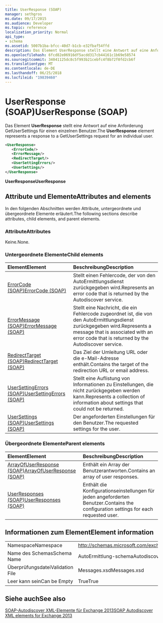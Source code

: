 ```yaml
---
title: UserResponse (SOAP)
manager: sethgros
ms.date: 09/17/2015
ms.audience: Developer
ms.topic: reference
localization_priority: Normal
api_type:
- schema
ms.assetid: 5007b1ba-bfcc-40d7-b1cb-e32fbaf54ffd
description: Das Element UserResponse stellt eine Antwort auf eine Anforderung GetUserSettings für einen einzelnen Benutzer.
ms.openlocfilehash: 6fcd82e06916df5acdd317cb44161c1b69e58574
ms.sourcegitcommit: 34041125dc8c5f993b21cebfc4f8b72f0fd2cb6f
ms.translationtype: MT
ms.contentlocale: de-DE
ms.lasthandoff: 06/25/2018
ms.locfileid: "19839460"
---
```

# <a name="userresponse-soap"></a><span data-ttu-id="a9bc1-103">UserResponse (SOAP)</span><span class="sxs-lookup"><span data-stu-id="a9bc1-103">UserResponse (SOAP)</span></span>

<span data-ttu-id="a9bc1-104">Das Element **UserResponse** stellt eine Antwort auf eine Anforderung GetUserSettings für einen einzelnen Benutzer.</span><span class="sxs-lookup"><span data-stu-id="a9bc1-104">The **UserResponse** element represents a response to a GetUserSettings request for an individual user.</span></span> 
  
```XML
<UserResponse>
   <ErrorCode/>
   <ErrorMessage/>
   <RedirectTarget/>
   <UserSettingErrors/>
   <UserSettings/>
</UserResponse>
```

 <span data-ttu-id="a9bc1-105">**UserResponse**</span><span class="sxs-lookup"><span data-stu-id="a9bc1-105">**UserResponse**</span></span>
## <a name="attributes-and-elements"></a><span data-ttu-id="a9bc1-106">Attribute und Elemente</span><span class="sxs-lookup"><span data-stu-id="a9bc1-106">Attributes and elements</span></span>

<span data-ttu-id="a9bc1-107">In den folgenden Abschnitten werden Attribute, untergeordnete und übergeordnete Elemente erläutert.</span><span class="sxs-lookup"><span data-stu-id="a9bc1-107">The following sections describe attributes, child elements, and parent elements.</span></span>
  
### <a name="attributes"></a><span data-ttu-id="a9bc1-108">Attribute</span><span class="sxs-lookup"><span data-stu-id="a9bc1-108">Attributes</span></span>

<span data-ttu-id="a9bc1-109">Keine.</span><span class="sxs-lookup"><span data-stu-id="a9bc1-109">None.</span></span>
  
### <a name="child-elements"></a><span data-ttu-id="a9bc1-110">Untergeordnete Elemente</span><span class="sxs-lookup"><span data-stu-id="a9bc1-110">Child elements</span></span>

|<span data-ttu-id="a9bc1-111">**Element**</span><span class="sxs-lookup"><span data-stu-id="a9bc1-111">**Element**</span></span>|<span data-ttu-id="a9bc1-112">**Beschreibung**</span><span class="sxs-lookup"><span data-stu-id="a9bc1-112">**Description**</span></span>|
|:-----|:-----|
|[<span data-ttu-id="a9bc1-113">ErrorCode (SOAP)</span><span class="sxs-lookup"><span data-stu-id="a9bc1-113">ErrorCode (SOAP)</span></span>](errorcode-soap.md) <br/> |<span data-ttu-id="a9bc1-114">Stellt einen Fehlercode, der von den AutoErmittlungsdienst zurückgegeben wird.</span><span class="sxs-lookup"><span data-stu-id="a9bc1-114">Represents an error code that is returned by the Autodiscover service.</span></span>  <br/> |
|[<span data-ttu-id="a9bc1-115">ErrorMessage (SOAP)</span><span class="sxs-lookup"><span data-stu-id="a9bc1-115">ErrorMessage (SOAP)</span></span>](errormessage-soap.md) <br/> |<span data-ttu-id="a9bc1-116">Stellt eine Nachricht, die ein Fehlercode zugeordnet ist, die von den AutoErmittlungsdienst zurückgegeben wird.</span><span class="sxs-lookup"><span data-stu-id="a9bc1-116">Represents a message that is associated with an error code that is returned by the Autodiscover service.</span></span>  <br/> |
|[<span data-ttu-id="a9bc1-117">RedirectTarget (SOAP)</span><span class="sxs-lookup"><span data-stu-id="a9bc1-117">RedirectTarget (SOAP)</span></span>](redirecttarget-soap.md) <br/> |<span data-ttu-id="a9bc1-118">Das Ziel der Umleitung URL oder die e-Mail-Adresse enthält.</span><span class="sxs-lookup"><span data-stu-id="a9bc1-118">Contains the target of the redirection URL or email address.</span></span>  <br/> |
|[<span data-ttu-id="a9bc1-119">UserSettingErrors (SOAP)</span><span class="sxs-lookup"><span data-stu-id="a9bc1-119">UserSettingErrors (SOAP)</span></span>](usersettingerrors-soap.md) <br/> |<span data-ttu-id="a9bc1-120">Stellt eine Auflistung von Informationen zu Einstellungen, die nicht zurückgegeben werden kann.</span><span class="sxs-lookup"><span data-stu-id="a9bc1-120">Represents a collection of information about settings that could not be returned.</span></span>  <br/> |
|[<span data-ttu-id="a9bc1-121">UserSettings (SOAP)</span><span class="sxs-lookup"><span data-stu-id="a9bc1-121">UserSettings (SOAP)</span></span>](usersettings-soap.md) <br/> |<span data-ttu-id="a9bc1-122">Der angeforderten Einstellungen für den Benutzer.</span><span class="sxs-lookup"><span data-stu-id="a9bc1-122">The requested settings for the user.</span></span>  <br/> |
   
### <a name="parent-elements"></a><span data-ttu-id="a9bc1-123">Übergeordnete Elemente</span><span class="sxs-lookup"><span data-stu-id="a9bc1-123">Parent elements</span></span>

|<span data-ttu-id="a9bc1-124">**Element**</span><span class="sxs-lookup"><span data-stu-id="a9bc1-124">**Element**</span></span>|<span data-ttu-id="a9bc1-125">**Beschreibung**</span><span class="sxs-lookup"><span data-stu-id="a9bc1-125">**Description**</span></span>|
|:-----|:-----|
|[<span data-ttu-id="a9bc1-126">ArrayOfUserResponse (SOAP)</span><span class="sxs-lookup"><span data-stu-id="a9bc1-126">ArrayOfUserResponse (SOAP)</span></span>](arrayofuserresponse-soap.md) <br/> |<span data-ttu-id="a9bc1-127">Enthält ein Array der Benutzerantworten.</span><span class="sxs-lookup"><span data-stu-id="a9bc1-127">Contains an array of user responses.</span></span>  <br/> |
|[<span data-ttu-id="a9bc1-128">UserResponses (SOAP)</span><span class="sxs-lookup"><span data-stu-id="a9bc1-128">UserResponses (SOAP)</span></span>](userresponses-soap.md) <br/> |<span data-ttu-id="a9bc1-129">Enthält die Konfigurationseinstellungen für jeden angeforderten Benutzer.</span><span class="sxs-lookup"><span data-stu-id="a9bc1-129">Contains the configuration settings for each requested user.</span></span>  <br/> |
   
## <a name="element-information"></a><span data-ttu-id="a9bc1-130">Informationen zum Element</span><span class="sxs-lookup"><span data-stu-id="a9bc1-130">Element information</span></span>

|||
|:-----|:-----|
|<span data-ttu-id="a9bc1-131">Namespace</span><span class="sxs-lookup"><span data-stu-id="a9bc1-131">Namespace</span></span>  <br/> |http://schemas.microsoft.com/exchange/2010/Autodiscover  <br/> |
|<span data-ttu-id="a9bc1-132">Name des Schemas</span><span class="sxs-lookup"><span data-stu-id="a9bc1-132">Schema Name</span></span>  <br/> |<span data-ttu-id="a9bc1-133">AutoErmittlung-schema</span><span class="sxs-lookup"><span data-stu-id="a9bc1-133">Autodiscover schema</span></span>  <br/> |
|<span data-ttu-id="a9bc1-134">Überprüfungsdatei</span><span class="sxs-lookup"><span data-stu-id="a9bc1-134">Validation File</span></span>  <br/> |<span data-ttu-id="a9bc1-135">Messages.xsd</span><span class="sxs-lookup"><span data-stu-id="a9bc1-135">Messages.xsd</span></span>  <br/> |
|<span data-ttu-id="a9bc1-136">Leer kann sein</span><span class="sxs-lookup"><span data-stu-id="a9bc1-136">Can be Empty</span></span>  <br/> |<span data-ttu-id="a9bc1-137">True</span><span class="sxs-lookup"><span data-stu-id="a9bc1-137">True</span></span>  <br/> |
   
## <a name="see-also"></a><span data-ttu-id="a9bc1-138">Siehe auch</span><span class="sxs-lookup"><span data-stu-id="a9bc1-138">See also</span></span>



[<span data-ttu-id="a9bc1-139">SOAP-Autodiscover XML-Elemente für Exchange 2013</span><span class="sxs-lookup"><span data-stu-id="a9bc1-139">SOAP Autodiscover XML elements for Exchange 2013</span></span>](soap-autodiscover-xml-elements-for-exchange-2013.md)

